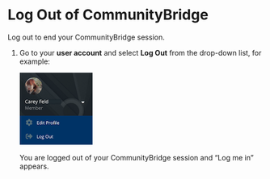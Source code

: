 # Log Out of CommunityBridge

Log out to end your CommunityBridge session.

1. Go to your **user account** and select **Log Out** from the drop-down list, for example:

   ![Log Out](../.gitbook/assets/lfx-profile-options.png)

   You are logged out of your CommunityBridge session and “Log me in” appears.

